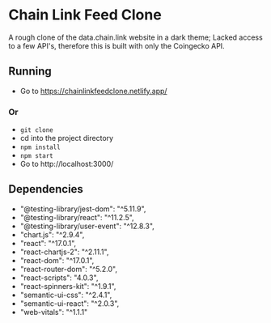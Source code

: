 # Chain Link Feed Clone
A rough clone of the data.chain.link website in a dark theme; Lacked access to a few API's, therefore this is built with only the Coingecko API.

## Running
* Go to https://chainlinkfeedclone.netlify.app/
### Or
* ```git clone```
* cd into the project directory
* ```npm install```
* ```npm start```
* Go to http://localhost:3000/

## Dependencies
* "@testing-library/jest-dom": "^5.11.9",
* "@testing-library/react": "^11.2.5",
* "@testing-library/user-event": "^12.8.3",
* "chart.js": "^2.9.4",
* "react": "^17.0.1",
* "react-chartjs-2": "^2.11.1",
* "react-dom": "^17.0.1",
* "react-router-dom": "^5.2.0",
* "react-scripts": "4.0.3",
* "react-spinners-kit": "^1.9.1",
* "semantic-ui-css": "^2.4.1",
* "semantic-ui-react": "^2.0.3",
* "web-vitals": "^1.1.1"



